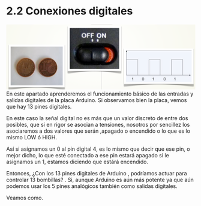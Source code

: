 # 2.2 Conexiones digitales

![](../../.gitbook/assets/captura_de_pantalla_2015-05-19_a_las_11.28.09.png) En este apartado aprenderemos el funcionamiento básico de las entradas y salidas digitales de la placa Arduino. Si observamos bien la placa, vemos que hay 13 pines digitales.

En este caso la señal digital no es más que un valor discreto de entre dos posibles, que si en rigor se asocian a tensiones, nosotros por sencillez los asociaremos a dos valores que serán ,apagado o encendido o lo que es lo mismo LOW ó HIGH.

Así si asignamos un 0 al pin digital 4, es lo mismo que decir que ese pin, o mejor dicho, lo que esté conectado a ese pin estará apagado si le asignamos un 1, estamos diciendo que estárá encendido.

Entonces, ¿Con los 13 pines digitales de Arduino , podríamos actuar para controlar 13 bombillas? . Si, aunque Arduino es aún más potente ya que aún podemos usar los 5 pines analógicos también como salidas digitales.

Veamos como.

